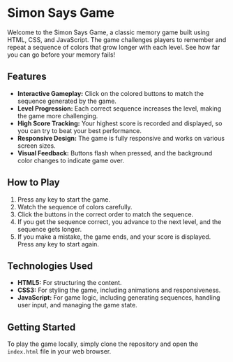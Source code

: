 # Simon Says Game

Welcome to the Simon Says Game, a classic memory game built using HTML, CSS, and JavaScript. The game challenges players to remember and repeat a sequence of colors that grow longer with each level. See how far you can go before your memory fails!

## Features

- **Interactive Gameplay:** Click on the colored buttons to match the sequence generated by the game.
- **Level Progression:** Each correct sequence increases the level, making the game more challenging.
- **High Score Tracking:** Your highest score is recorded and displayed, so you can try to beat your best performance.
- **Responsive Design:** The game is fully responsive and works on various screen sizes.
- **Visual Feedback:** Buttons flash when pressed, and the background color changes to indicate game over.

## How to Play

1. Press any key to start the game.
2. Watch the sequence of colors carefully.
3. Click the buttons in the correct order to match the sequence.
4. If you get the sequence correct, you advance to the next level, and the sequence gets longer.
5. If you make a mistake, the game ends, and your score is displayed. Press any key to start again.

## Technologies Used

- **HTML5:** For structuring the content.
- **CSS3:** For styling the game, including animations and responsiveness.
- **JavaScript:** For game logic, including generating sequences, handling user input, and managing the game state.

## Getting Started

To play the game locally, simply clone the repository and open the `index.html` file in your web browser.